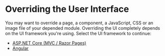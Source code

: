 # Overriding the User Interface

You may want to override a page, a component, a JavaScript, CSS or an image file of your depended module. Overriding the UI completely depends on the UI framework you're using. Select the UI framework to continue:

* [ASP.NET Core (MVC / Razor Pages)](UI/AspNetCore/Customization-User-Interface.md)
* [Angular](UI/Angular/Customization-User-Interface.md)